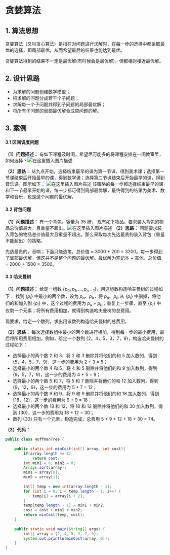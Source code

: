 # 贪婪算法

## 1. 算法思想

贪婪算法（又叫贪心算法）是指在对问题进行求解时，在每一步的选择中都采取最优的选择，即局部最优，从而希望最后的结果也能达到最优。

贪婪算法得到的结果不一定是最优解(有时候会是最优解)，但都相对接近最优解。

## 2. 设计思路

 - 为求解的问题创建数学模型；
 - 把求解的问题分成若干个子问题；
 - 求解每一个子问题并得到子问题的局部最优解；
 - 将所有子问题的局部最优解合成原问题的解。

## 3. 案例

#### 3.1 区间调度问题

**（1）问题描述：** 有如下课程及时间，希望尽可能多的将课程安排在一间教室里，如何选择？![在这里插入图片描述](https://img-blog.csdnimg.cn/20200310184551472.png?x-oss-process=image/watermark,type_ZmFuZ3poZW5naGVpdGk,shadow_10,text_aHR0cHM6Ly9ibG9nLmNzZG4ubmV0L3dlaXhpbl80NTU5NDAyNQ==,size_16,color_FFFFFF,t_70)

**（2）思路：** 从九点开始，选择结束最早的课为第一节课，得到美术课；选择第一节课结束后开始最早的课，得到数学课；选择第二节课结束后开始最早的课，得到音乐课。图示如下：
![在这里插入图片描述](https://img-blog.csdnimg.cn/20200310191729784.png?x-oss-process=image/watermark,type_ZmFuZ3poZW5naGVpdGk,shadow_10,text_aHR0cHM6Ly9ibG9nLmNzZG4ubmV0L3dlaXhpbl80NTU5NDAyNQ==,size_16,color_FFFFFF,t_70)
该策略的每一步都选择结束最早的课和下一节最早开始的课，每一步都可得到局部最优解，最终得到的结果为美术、数学和音乐，也是这个问题的最优解。

#### 3.2 背包问题
**（1）问题描述：** 有一个背包，容量为 35 磅， 现有如下物品。要求装入背包的物品总价值最大，且重量不超出。![在这里插入图片描述](https://img-blog.csdnimg.cn/20200310192509602.png?x-oss-process=image/watermark,type_ZmFuZ3poZW5naGVpdGk,shadow_10,text_aHR0cHM6Ly9ibG9nLmNzZG4ubmV0L3dlaXhpbl80NTU5NDAyNQ==,size_16,color_FFFFFF,t_70)
**（2）思路：** 问题要求装入背包的物品总价值最大且重量不超出。那么采取每次先选最贵的装入背包（重量不能超出）的策略。

先选最贵的，音响；下面只能选笔。总价值 = 3000 + 200 = 3200。每一步得到了局部最优解，但这并不是整个问题的最优解。最优解为笔记本 + 吉他，总价值 = 2000 + 1500 = 3500。

#### 3.3 哈夫曼树

**（1）问题描述：** 给定一组数 $\{ p_0, p_1, ... , p_{n-1} \}$，用这组数构造哈夫曼树的过程如下：
找到 $\{ p_i \}$ 中最小的两个数，设为 $p_a$、$p_b$，将 $p_a$、$p_b$ 从 $\{ p_i \}$ 中删掉，将他们的和加入到 $\{ p_i \}$ 中，这个过程的费用为  $p_a + p_b$；重复上一步骤，直至 $\{ p_i \}$ 中仅剩一个元素；将所有费用相加，就得到构造哈夫曼树的总费用。

现要求，给定一个数列，求出用该数列构造哈夫曼树的总费用。

**（2）思路：** 每次选择数组中最小的两个数进行相加，得到每一步的最小费用，最后将所用费用相加。例如，给定一个数列 {2，4，5，3，7，9}，构造哈夫曼树的过程如下：

 - 选择最小的两个数 2 和 3，将 2 和 3 删除并将他们的和 5 加入数列，得到  {5，4，5，7，9}，这一步的费用为 2 + 3 = 5；
 - 选择最小的两个数 4 和 5，将 4 和 5 删除并将他们的和 9 加入数列，得到  {9，5，7，9}，这一步的费用为 4 + 5 = 9；
 - 选择最小的两个数 5 和 7，将 5 和 7 删除并将他们的和 12 加入数列，得到  {9，12，9}，这一步的费用为 5 + 7 = 12；
 - 选择最小的两个数 9 和 9，将 9 和 9 删除并将他们的和 18 加入数列，得到  {18，12}，这一步的费用为 9 + 9 = 18；
 - 选择最小的两个数 18 和 12，将 18 和 12 删除并将他们的和 30 加入数列，得到 {30}，这一步的费用为 18 + 12 = 30；
 - 数列 {30} 只有一个元素，构造完成，总费用 5 + 9 + 12 + 18 + 30 = 74。

**（3）代码：**

```java
public class HuffmanTree {
	
	public static int minCost(int[] array, int cost){
		if(array.length == 1)
			return cost;
		int min1 = 0, min2 = 0;
		Arrays.sort(array);
		min1 = array[0];
		min2 = array[1];
		
		int[] temp = new int[array.length - 1];
		for (int i = 0; i < temp.length - 1; i++) {
			temp[i] = array[i + 2];
		}
		temp[temp.length - 1] = min1 + min2;
		cost = cost + min1 + min2;
		return minCost(temp, cost);
	}
	
	public static void main(String[] args) {
		int[] array = {2, 4, 5, 3, 7, 9};
		System.out.println(minCost(array, 0));
	}
}
```
